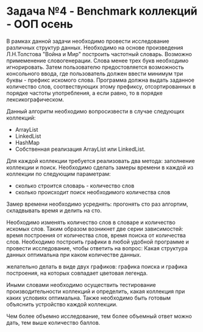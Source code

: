 # Задача №4 - Benchmark коллекций - ООП осень

В рамках данной задачи необходимо провести исследование различных структур данных. Необходимо на основе произведения Л.Н.Толстова "Война и Мир" построить частотный словарь. Возможно примеменение словогенерации. Слова менее трех букв необходимо игнорировать. Затем пользователю предостовляется возможность консольного ввода, где пользователь должен ввести минимум три буквы - префикс искомого слова. Программа должна выдать заданное количество слов, соотвествующих этому префиксу, отсортированных в порядке частоты употребления, а если равно, то в порядке лексикографическом.

Данный алгоритм необходимо вопросизвести в случае следующих коллекций:
- ArrayList
- LinkedList 
- HashMap
- Собственная реализация ArrayList или LinkedList.

Для каждой коллекции требуется реализовать два метода: заполнение коллекции и поиск. Необходимо сделать замеры времени в каждой из коллекции по следующим параметрам:
- сколько строится словарь - количество слов 
- сколько происходит поиск необходимого количества слов

Замер времени необходимо усреднять: прогонять сто раз алгортим, складвывать время и делить на сто.

Необходимо изменять количество слов в словаре и количество искомых слов. Таким образом возникнет две серии зависимостей: время построения от количества слов, время поиска от количества слов. Необходимо построить графики в любой удобной программе и провести исследование, чтобы ответить на вопрос:
Какая структура данных оптимальна при каком количестве данных.

желательно делать в виде двух графиков: графика поиска и графика построения, на которых совпадает цветовая легенда.

Иными словами необходимо осуществить тестирование производительности коллекций и определить, какая коллекция при каких условиях оптимальна. Также необходимо быть готовым объяснить устройство каждой коллекции.

Чем более объемно исследование, тем более объемный ответ можно дать, тем выше количество баллов.
